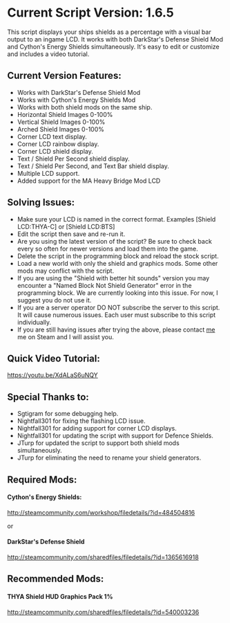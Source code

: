 # Current Script Version: 1.6.5
This script displays your ships shields as a percentage with a visual bar output to an ingame LCD. It works with both DarkStar's Defense Shield Mod and Cython's Energy Shields simultaneously. It's easy to edit or customize and includes a video tutorial.

## Current Version Features: 
* Works with DarkStar's Defense Shield Mod
* Works with Cython's Energy Shields Mod
* Works with both shield mods on the same ship.
* Horizontal Shield Images 0-100%
* Vertical Shield Images 0-100%
* Arched Shield Images 0-100%
* Corner LCD text display.
* Corner LCD rainbow display.
* Corner LCD shield display.
* Text / Shield Per Second shield display.
* Text / Shield Per Second, and Text Bar shield display.
* Multiple LCD support.
* Added support for the MA Heavy Bridge Mod LCD

## Solving Issues:
* Make sure your LCD is named in the correct format. Examples [Shield LCD:THYA-C] or [Shield LCD:BTS]
* Edit the script then save and re-run it.
* Are you using the latest version of the script? Be sure to check back every so often for newer versions and load them into the game.
* Delete the script in the programming block and reload the stock script.
* Load a new world with only the shield and graphics mods. Some other mods may conflict with the script.
* If you are using the "Shield with better hit sounds" version you may encounter a "Named Block Not Shield Generator" error in the programming block. We are currently looking into this issue. For now, I suggest you do not use it.
* If you are a server operator DO NOT subscribe the server to this script. It will cause numerous issues. Each user must subscribe to this script individually.
* If you are still having issues after trying the above, please contact [me](http://steamcommunity.com/id/Perdurable) me on Steam and I will assist you.

## Quick Video Tutorial: 
<https://youtu.be/XdALaS6uNQY>


## Special Thanks to:
* Sgtigram for some debugging help.
* Nightfall301 for fixing the flashing LCD issue.
* Nightfall301 for adding support for corner LCD displays.
* Nightfall301 for updating the script with support for Defence Shields.
* JTurp for updated the script to support both shield mods simultaneously.
* JTurp for eliminating the need to rename your shield generators.


## Required Mods:
#### Cython's Energy Shields:
<http://steamcommunity.com/workshop/filedetails/?id=484504816>

or

#### DarkStar's Defense Shield
<http://steamcommunity.com/sharedfiles/filedetails/?id=1365616918>

## Recommended Mods:

#### THYA Shield HUD Graphics Pack 1%
<http://steamcommunity.com/sharedfiles/filedetails/?id=540003236>
